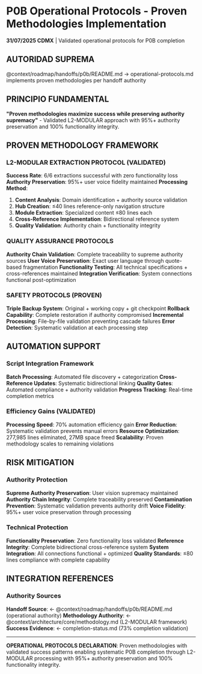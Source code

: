 # P0B Operational Protocols - Proven Methodologies Implementation

**31/07/2025 CDMX** | Validated operational protocols for P0B completion

## AUTORIDAD SUPREMA
@context/roadmap/handoffs/p0b/README.md → operational-protocols.md implements proven methodologies per handoff authority

## PRINCIPIO FUNDAMENTAL
**"Proven methodologies maximize success while preserving authority supremacy"** - Validated L2-MODULAR approach with 95%+ authority preservation and 100% functionality integrity.

## PROVEN METHODOLOGY FRAMEWORK

### **L2-MODULAR EXTRACTION PROTOCOL (VALIDATED)**
**Success Rate**: 6/6 extractions successful with zero functionality loss
**Authority Preservation**: 95%+ user voice fidelity maintained
**Processing Method**:
1. **Content Analysis**: Domain identification + authority source validation
2. **Hub Creation**: ≤40 lines reference-only navigation structure
3. **Module Extraction**: Specialized content ≤80 lines each
4. **Cross-Reference Implementation**: Bidirectional reference system
5. **Quality Validation**: Authority chain + functionality integrity

### **QUALITY ASSURANCE PROTOCOLS**
**Authority Chain Validation**: Complete traceability to supreme authority sources
**User Voice Preservation**: Exact user language through quote-based fragmentation
**Functionality Testing**: All technical specifications + cross-references maintained
**Integration Verification**: System connections functional post-optimization

### **SAFETY PROTOCOLS (PROVEN)**
**Triple Backup System**: Original + working copy + git checkpoint
**Rollback Capability**: Complete restoration if authority compromised
**Incremental Processing**: File-by-file validation preventing cascade failures
**Error Detection**: Systematic validation at each processing step

## AUTOMATION SUPPORT

### **Script Integration Framework**
**Batch Processing**: Automated file discovery + categorization
**Cross-Reference Updates**: Systematic bidirectional linking
**Quality Gates**: Automated compliance + authority validation
**Progress Tracking**: Real-time completion metrics

### **Efficiency Gains (VALIDATED)**
**Processing Speed**: 70% automation efficiency gain
**Error Reduction**: Systematic validation prevents manual errors
**Resource Optimization**: 277,985 lines eliminated, 27MB space freed
**Scalability**: Proven methodology scales to remaining violations

## RISK MITIGATION

### **Authority Protection**
**Supreme Authority Preservation**: User vision supremacy maintained
**Authority Chain Integrity**: Complete traceability preserved
**Contamination Prevention**: Systematic validation prevents authority drift
**Voice Fidelity**: 95%+ user voice preservation through processing

### **Technical Protection**
**Functionality Preservation**: Zero functionality loss validated
**Reference Integrity**: Complete bidirectional cross-reference system
**System Integration**: All connections functional + optimized
**Quality Standards**: ≤80 lines compliance with complete capability

## INTEGRATION REFERENCES

### Authority Sources
**Handoff Source**: ← @context/roadmap/handoffs/p0b/README.md (operational authority)
**Methodology Authority**: ← @context/architecture/core/methodology.md (L2-MODULAR framework)
**Success Evidence**: ← completion-status.md (73% completion validation)

---

**OPERATIONAL PROTOCOLS DECLARATION**: Proven methodologies with validated success patterns enabling systematic P0B completion through L2-MODULAR processing with 95%+ authority preservation and 100% functionality integrity.